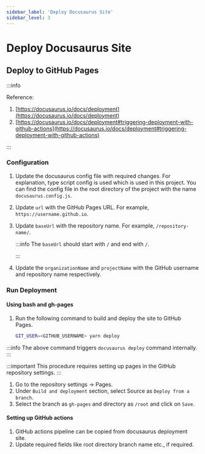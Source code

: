 ```yaml
---
sidebar_label: 'Deploy Docusaurus Site'
sidebar_level: 3
---
```


# Deploy Docusaurus Site

## Deploy to GitHub Pages

:::info

Reference:

1. [https://docusaurus.io/docs/deployment](https://docusaurus.io/docs/deployment)
2. [https://docusaurus.io/docs/deployment#triggering-deployment-with-github-actions](https://docusaurus.io/docs/deployment#triggering-deployment-with-github-actions)

:::

### Configuration

1. Update the docusaurus config file with required changes. For explanation, type script config is used which is used
   in this project. You can find the config file in the root directory of the project with the name
   `docusaurus.config.js`.

2. Update `url` with the GitHub Pages URL. For example, `https://username.github.io`.

3. Update `baseUrl` with the repository name. For example, `/repository-name/`.

   :::info
   The `baseUrl` should start with `/` and end with `/`.

   :::

4. Update the `organizationName` and `projectName` with the GitHub username and repository name respectively.

### Run Deployment

#### Using bash and gh-pages

1. Run the following command to build and deploy the site to GitHub Pages.

   ```bash
   GIT_USER=<GITHUB_USERNAME> yarn deploy
   ```

:::info
The above command triggers `docusaurus deploy` command internally.
:::

:::important
This procedure requires setting up pages in the GitHub repository settings.
:::

1. Go to the repository settings -> Pages.
2. Under `Build and deployment` section, select Source as `Deploy from a branch`.
3. Select the branch as `gh-pages` and directory as `/root` and click on `Save`.

#### Setting up GitHub actions

1. GitHub actions pipeline can be copied from docusaurus deployment site.
2. Update required fields like root directory branch name etc., if required.
